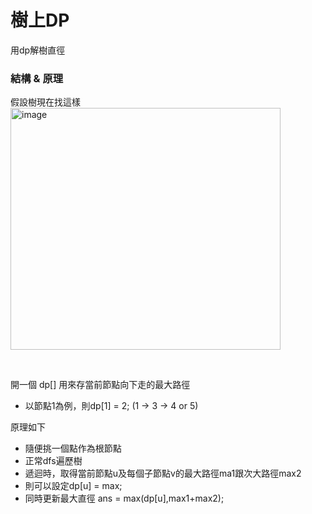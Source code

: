 # 樹上DP
用dp解樹直徑

### 結構 & 原理
假設樹現在找這樣 <br>
<img width="432" height="387" alt="image" src="https://github.com/user-attachments/assets/a5517272-322c-4a3d-b45d-2a8b74ccfe1d" />

<br> 

開一個 dp[] 用來存當前節點向下走的最大路徑
- 以節點1為例，則dp[1] = 2; (1 -> 3 -> 4 or 5)

原理如下
- 隨便挑一個點作為根節點
- 正常dfs遍歷樹
- 遞迴時，取得當前節點u及每個子節點v的最大路徑ma1跟次大路徑max2
- 則可以設定dp[u] = max;
- 同時更新最大直徑 ans = max(dp[u],max1+max2);

